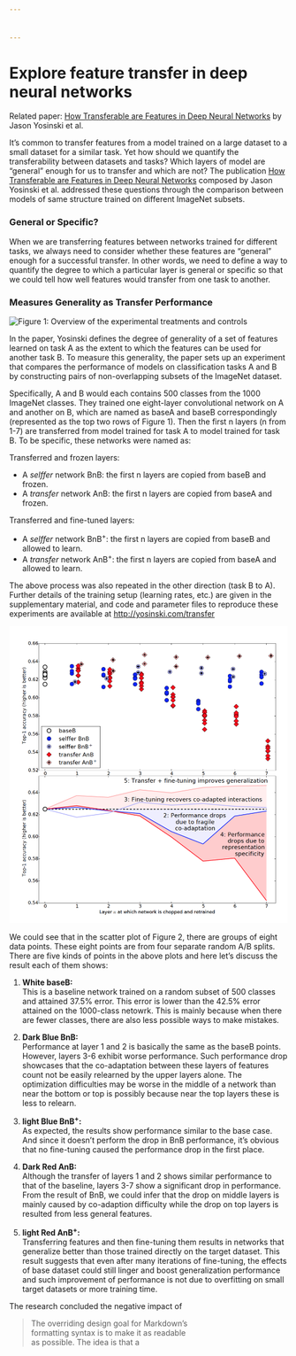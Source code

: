 ```yaml
---


---
```


<h1 id="explore-feature-transfer-in-deep-neural-networks">Explore feature transfer in deep neural networks</h1>
<p>Related paper: <a href="https://papers.nips.cc/paper/5347-how-transferable-are-features-in-deep-neural-networks.pdf">How Transferable are Features in Deep Neural Networks</a> by Jason Yosinski et al.</p>
<p>It’s common to transfer features from a model trained on a large dataset to a small dataset for a similar task. Yet how should we quantify the transferability between datasets and tasks? Which layers of model are “general” enough for us to transfer and which are not? The publication <a href="https://papers.nips.cc/paper/5347-how-transferable-are-features-in-deep-neural-networks.pdf">How Transferable are Features in Deep Neural Networks</a> composed by Jason Yosinski et al. addressed these questions through the comparison between models of same structure trained on different ImageNet subsets.</p>
<h3 id="general-or-specific">General or Specific?</h3>
<p>When we are transferring features between networks trained for different tasks, we always need to consider whether these features are “general” enough for a successful transfer. In other words, we need to define a way to quantify the degree to which a particular layer is general or specific so that we could tell how well features would transfer from one task to another.</p>
<h3 id="measures-generality-as-transfer-performance">Measures Generality as Transfer Performance</h3>
<p><img src="images/images/Figure1.png" alt="Figure 1: Overview of the experimental treatments and controls"></p>
<p>In the paper, Yosinski defines the degree of generality of a set of features learned on task A as the extent to which the features can be used for another task B. To measure this generality, the paper sets up an experiment that compares the performance of models on classification tasks A and B by constructing pairs of non-overlapping subsets of the ImageNet dataset.</p>
<p>Specifically, A and B would each contains 500 classes from the 1000 ImageNet classes. They trained one eight-layer convolutional network on A and another on B, which are named as baseA and baseB correspondingly (represented as the top two rows of Figure 1). Then the first n layers (n from 1-7) are transferred from model trained for task A to model trained for task B. To be specific, these networks were named as:</p>
<p>Transferred and frozen layers:</p>
<ul>
<li>A <em>selffer</em> network BnB: the first n layers are copied from baseB and frozen.</li>
<li>A <em>transfer</em> network AnB: the first n layers are copied from baseA and frozen.</li>
</ul>
<p>Transferred and fine-tuned layers:</p>
<ul>
<li>A <em>selffer</em> network BnB<sup>+</sup>: the first n layers are copied from baseB and allowed to learn.</li>
<li>A <em>transfer</em> network AnB<sup>+</sup>: the first n layers are copied from baseA and allowed to learn.</li>
</ul>
<p>The above process was also repeated in the other direction (task B to A). Further details of the training setup (learning rates, etc.) are given in the supplementary material, and code and parameter files to reproduce these experiments are available at <a href="http://yosinski.com/transfer">http://yosinski.com/transfer</a></p>
<p><img src="images/Figure2.png" alt="Figure 2: Results of the experiment"></p>
<p>We could see that in the scatter plot of Figure 2, there are groups of eight data points. These eight points are from four separate random A/B splits. There are five kinds of points in the above plots and here let’s discuss the result each of them shows:</p>
<ol>
<li>
<p><strong>White baseB:</strong><br>
This is a baseline network trained on a random subset of 500 classes and attained 37.5% error. This error is lower than the 42.5% error attained on the 1000-class netowrk. This is mainly because when there are fewer classes, there are also less possible ways to make mistakes.</p>
</li>
<li>
<p><strong>Dark Blue BnB:</strong><br>
Performance at layer 1 and 2 is basically the same as the baseB points. However, layers 3-6 exhibit worse performance. Such performance drop showcases that the co-adaptation between these layers of features count not be easily relearned by the upper layers alone. The optimization difficulties may be worse in the middle of a network than near the bottom or top is possibly because near the top layers these is less to relearn.</p>
</li>
<li>
<p><strong>light Blue BnB<sup>+</sup>:</strong><br>
As expected, the results show performance similar to the base case. And since it doesn’t perform the drop in BnB performance, it’s obvious that no fine-tuning caused the performance drop in the first place.</p>
</li>
<li>
<p><strong>Dark Red AnB:</strong><br>
Although the transfer of layers 1 and 2 shows similar performance to that of the baseline, layers 3-7 show a significant drop in performance. From the result of BnB, we could infer that the drop on middle layers is mainly caused by co-adaption difficulty while the drop on top layers is resulted from less general features.</p>
</li>
<li>
<p><strong>light Red AnB<sup>+</sup>:</strong><br>
Transferring features and then fine-tuning them results in networks that generalize better than those trained directly on the target dataset. This result suggests that even after many iterations of fine-tuning, the effects of base dataset could still linger and boost generalization performance and such improvement of performance is not due to overfitting on small target datasets or more training time.</p>
</li>
</ol>
<p>The research concluded the negative impact of</p>
<blockquote>
<p>The overriding design goal for Markdown’s<br>
formatting syntax is to make it as readable<br>
as possible. The idea is that a</p>
</blockquote>

